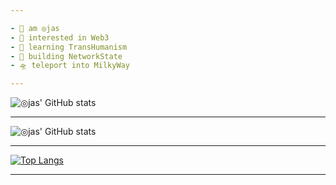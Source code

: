 ```yaml
---

- 👾 am ◎jas
- 🐉 interested in Web3
- 🧠 learning TransHumanism
- 🦀 building NetworkState
- 🛸 teleport into MilkyWay

---
```


![◎jas' GitHub stats](https://github-readme-stats.vercel.app/api?username=ojasuno&show_icons=true&theme=radical)

---

![◎jas' GitHub stats](https://github-readme-stats.vercel.app/api?username=ojasuno&show_icons=true&theme=highcontrast)

---

[![Top Langs](https://github-readme-stats.vercel.app/api/top-langs/?username=ojasuno&layout=compact)](https://github.com/anuraghazra/github-readme-stats)

---

<!---
ojasuno/ojasuno is a ✨ special ✨ repository because its `README.md` (this file) appears on your GitHub profile.
You can click the Preview link to take a look at your changes.
--->
